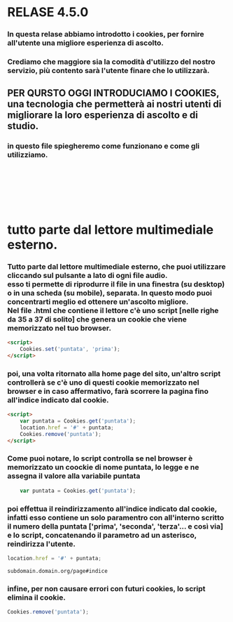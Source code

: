 # RELASE 4.5.0
### In questa relase abbiamo introdotto i cookies, per fornire all'utente una migliore esperienza di ascolto.
### Crediamo che maggiore sia la comodità d'utilizzo del nostro servizio, più contento sarà l'utente finare che lo utilizzarà.

##  PER QURSTO OGGI INTRODUCIAMO I COOKIES, una tecnologia che permetterà ai nostri utenti di migliorare la loro esperienza di ascolto e di studio.
### in questo file spiegheremo come funzionano e come gli utilizziamo.
## <br><br><br>
# tutto parte dal lettore multimediale esterno.
### Tutto parte dal lettore multimediale esterno, che puoi utilizzare cliccando sul pulsante a lato di ogni file audio. <br> esso ti permette di riprodurre il file in una finestra (su desktop) o in una scheda (su mobile), separata. In questo modo puoi concentrarti meglio ed ottenere un'ascolto migliore. <br> Nel file .html che contiene il lettore c'è uno script [nelle righe da 35 a 37 di solito] che genera un cookie che viene memorizzato nel tuo browser.
```html
<script>
    Cookies.set('puntata', 'prima');
</script>
```
### poi, una volta ritornato alla home page del sito, un'altro script controllerà se c'è uno di questi cookie memorizzato nel browser e in caso affermativo, farà scorrere la pagina fino all'indice indicato dal cookie.
```html
<script>
    var puntata = Cookies.get('puntata');
    location.href = '#' + puntata;
    Cookies.remove('puntata');
</script>
```
### Come puoi notare, lo script controlla se nel browser è memorizzato un coockie di nome puntata, lo legge e ne assegna il valore alla variabile puntata
``` javascript
    var puntata = Cookies.get('puntata');
```
### poi effettua il reindirizzamento all'indice indicato dal cookie, infatti esso contiene un solo paramentro con all'interno scritto il numero della puntata ['prima', 'seconda', 'terza'... e così via] e lo script, concatenando il parametro ad un asterisco, reindirizza l'utente.

```javascript
location.href = '#' + puntata;
```
```
subdomain.domain.org/page#indice
```
### infine, per non causare errori con futuri cookies, lo script elimina il cookie.
```javascript
Cookies.remove('puntata');
```